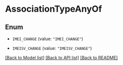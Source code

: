 # AssociationTypeAnyOf

## Enum


* `IMEI_CHANGE` (value: `"IMEI_CHANGE"`)

* `IMEISV_CHANGE` (value: `"IMEISV_CHANGE"`)


[[Back to Model list]](../README.md#documentation-for-models) [[Back to API list]](../README.md#documentation-for-api-endpoints) [[Back to README]](../README.md)


